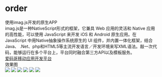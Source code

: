 # order
使用imag.js开发的原生APP  
imag.js是一种NativeScript形式的框架，它兼具 Web 应用的灵活和 Native 应用的高性能，可以使用 JavaScript 来开发 iOS 和 Android 原生应用。在 JavaScript 中用Native抽象操作系统原生的 UI 组件，并内置一体化框架，结合Java、 .Net、php和HTML5等主流开发语言／开发环境来写XML语法。敲一次代码，能够运行在多个平台上，平台同时融合第三方API以及模板服务。   
[爱码哥移动应用开发平台](http://www.imagapp.com/)    
效果图    
![](http://p9.pstatp.com/large/9df0007513bde1f18f3)
![](http://p1.pstatp.com/large/9e10007af50d67f24df)
![](http://p3.pstatp.com/large/9e00007b40f7c947cd7)
![](http://p3.pstatp.com/large/9df0007513ee42de2d2)
![](http://p3.pstatp.com/large/9de000740dedb9f3501)
![](http://p3.pstatp.com/large/9e00007b4e2dac94765)
